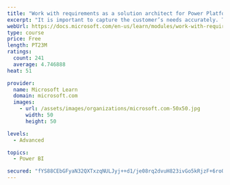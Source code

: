 ```yaml
---
title: "Work with requirements as a solution architect for Power Platform and Dynamics 365"
excerpt: "It is important to capture the customer’s needs accurately. This module explains how to capture requirements and identify functional and non-functional items."
webUrl: https://docs.microsoft.com/en-us/learn/modules/work-with-requirements/
type: course
price: Free
length: PT23M
ratings:
  count: 241
  average: 4.746888
heat: 51

provider:
  name: Microsoft Learn
  domain: microsoft.com
  images:
    - url: /assets/images/organizations/microsoft.com-50x50.jpg
      width: 50
      height: 50

levels:
  - Advanced

topics:
  - Power BI

secured: "fYS88CEbGFyaN32QXTxzqNULJyj++d1/je08rq2dvuH823ivGo5kRjzF+6roORK6X5FxqHIGHroZ8wBihuJZ3fiaI8qfjQtgjR/hef86ZWNM3HJ+TdOi1lSyCrC/i8BZvlPCROwGzoxQ11kY4uLtO5ncKlkl7SUeYLcJDhlDCUMlXRNtlFMzQgEJtnOcehOPwGMLj3v5AghDg2q+uCIiDEeNhmFHIe4jtQanR4Tw7RATr0kymdbPEfbs+fQBi/wgtUlhXzVv8zcqa8yvZuNd9KnBezuEsg1HGs+wksfZxyf3C5FR7cdCF+qyZKKe6Y3qZRGw5ZcBpNx8osggm8XubhwNQkYukjqetU2Cd3xVDoydd2B7j5EHdawIkX+aak4L5loaEGqtm5/aYhOQKV9hIA==;yEkx3grHMTJYQ/DGShRc1g=="
---
```



